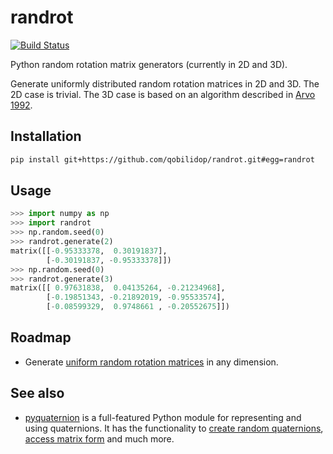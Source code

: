 # randrot

[![Build Status](https://travis-ci.org/qobilidop/randrot.svg?branch=master)](https://travis-ci.org/qobilidop/randrot)

Python random rotation matrix generators (currently in 2D and 3D).

Generate uniformly distributed random rotation matrices in 2D and 3D. The 2D case is trivial. The 3D case is based on an algorithm described in [Arvo 1992](http://citeseerx.ist.psu.edu/viewdoc/summary?doi=10.1.1.53.1357).

## Installation

```bash
pip install git+https://github.com/qobilidop/randrot.git#egg=randrot
```

## Usage

```python
>>> import numpy as np
>>> import randrot
>>> np.random.seed(0)
>>> randrot.generate(2)
matrix([[-0.95333378,  0.30191837],
        [-0.30191837, -0.95333378]])
>>> np.random.seed(0)
>>> randrot.generate(3)
matrix([[ 0.97631838,  0.04135264, -0.21234968],
        [-0.19851343, -0.21892019, -0.95533574],
        [-0.08599329,  0.9748661 , -0.20552675]])
```

## Roadmap

- Generate [uniform random rotation matrices](https://en.wikipedia.org/wiki/Rotation_matrix#Uniform_random_rotation_matrices) in any dimension.

## See also

- [pyquaternion](http://kieranwynn.github.io/pyquaternion/) is a full-featured Python module for representing and using quaternions. It has the functionality to [create random quaternions](http://kieranwynn.github.io/pyquaternion/#random), [access matrix form](http://kieranwynn.github.io/pyquaternion/#accessing-matrix-form) and much more.
